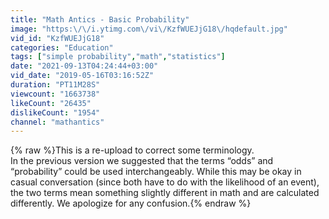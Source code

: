 ```yaml
---
title: "Math Antics - Basic Probability"
image: "https:\/\/i.ytimg.com\/vi\/KzfWUEJjG18\/hqdefault.jpg"
vid_id: "KzfWUEJjG18"
categories: "Education"
tags: ["simple probability","math","statistics"]
date: "2021-09-13T04:24:44+03:00"
vid_date: "2019-05-16T03:16:52Z"
duration: "PT11M28S"
viewcount: "1663738"
likeCount: "26435"
dislikeCount: "1954"
channel: "mathantics"
---
```

{% raw %}This is a re-upload to correct some terminology.<br />In the previous version we suggested that the terms “odds” and “probability” could be used interchangeably.  While this may be okay in casual conversation (since both have to do with the likelihood of an event), the two terms mean something slightly different in math and are calculated differently.  We apologize for any confusion.{% endraw %}
